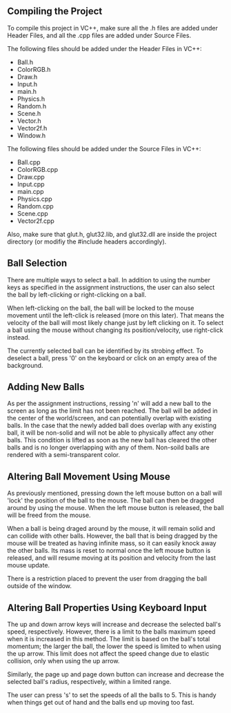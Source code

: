 ## Compiling the Project

To compile this project in VC++, make sure all the .h files are added under Header Files, and all the .cpp files are added under Source Files. 

The following files should be added under the Header Files in VC++:
* Ball.h
* ColorRGB.h
* Draw.h
* Input.h
* main.h
* Physics.h
* Random.h
* Scene.h
* Vector.h
* Vector2f.h
* Window.h

The following files should be added under the Source Files in VC++:
* Ball.cpp
* ColorRGB.cpp
* Draw.cpp
* Input.cpp
* main.cpp
* Physics.cpp
* Random.cpp
* Scene.cpp
* Vector2f.cpp

Also, make sure that glut.h, glut32.lib, and glut32.dll are inside the project directory (or modifiy the #include headers accordingly).



## Ball Selection

There are multiple ways to select a ball. In addition to using the number keys as specified in the assignment instructions, the user can also select the ball by left-clicking or right-clicking on a ball.

When left-clicking on the ball, the ball will be locked to the mouse movement until the left-click is released (more on this later). That means the velocity of the ball will most likely change just by left clicking on it. To select a ball using the mouse without changing its position/velocity, use right-click instead.

The currently selected ball can be identified by its strobing effect. To deselect a ball, press '0' on the keyboard or click on an empty area of the background.



## Adding New Balls

As per the assignment instructions, ressing 'n' will add a new ball to the screen as long as the limit has not been reached. The ball will be added in the center of the world/screen, and can potentially overlap with existing balls. In the case that the newly added ball does overlap with any existing ball, it will be non-solid and will not be able to physically affect any other balls. This condition is lifted as soon as the new ball has cleared the other balls and is no longer overlapping with any of them. Non-soild balls are rendered with a semi-transparent color. 



## Altering Ball Movement Using Mouse

As previously mentioned, pressing down the left mouse button on a ball will 'lock' the position of the ball to the mouse. The ball can then be dragged around by using the mouse. When the left mouse button is released, the ball will be freed from the mouse.

When a ball is being draged around by the mouse, it will remain solid and can collide with other balls. However, the ball that is being dragged by the mouse will be treated as having infinite mass, so it can easily knock away the other balls. Its mass is reset to normal once the left mouse button is released, and will resume moving at its position and velocity from the last mouse update.

There is a restriction placed to prevent the user from dragging the ball outside of the window.



## Altering Ball Properties Using Keyboard Input

The up and down arrow keys will increase and decrease the selected ball's speed, respectively. However, there is a limit to the balls maximum speed when it is increased in this method. The limit is based on the ball's total momentum; the larger the ball, the lower the speed is limited to when using the up arrow. This limit does not affect the speed change due to elastic collision, only when using the up arrow.

Similarly, the page up and page down button can increase and decrease the selected ball's radius, respectively, within a limited range.

The user can press 's' to set the speeds of all the balls to 5. This is handy when things get out of hand and the balls end up moving too fast.
